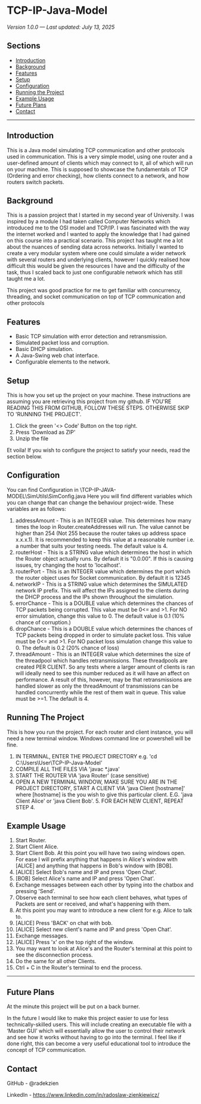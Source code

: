 # TCP-IP-Java-Model
*Version 1.0.0 — Last updated: July 13, 2025*
## Sections
- [Introduction](#introduction)
- [Background](#background)
- [Features](#features)
- [Setup](#setup)
- [Configuration](#configuration)
- [Running the Project](#running-the-project)
- [Example Usage](#example-usage)
- [Future Plans](#future-plans)
- [Contact](#contact)

---

## Introduction
This is a Java model simulating TCP communication and other protocols used in communication. This is a very simple model, using one router and a user-defined amount of clients which may connect to it, all of which will run on your machine. This is supposed to showcase the fundamentals of TCP (Ordering and error checking), how clients connect to a network, and how routers switch packets.

## Background
This is a passion project that I started in my second year of University. I was inspired by a module I had taken called Computer Networks which introduced me to the OSI model and TCP/IP. I was fascinated with the way the internet worked and I wanted to apply the knowledge that I had gained on this course into a practical scenario.
This project has taught me a lot about the nuances of sending data across networks. Initially I wanted to create a very modular system where one could simulate a wider network with several routers and underlying clients, however I quickly realised how difficult this would be given the resources I have and the difficulty of the task, thus I scaled back to just one configurable network which has still taught me a lot.

This project was good practice for me to get familiar with concurrency, threading, and socket communication on top of TCP communication and other protocols

## Features

- Basic TCP simulation with error detection and retransmission.
- Simulated packet loss and corruption.
- Basic DHCP simulation.
- A Java-Swing web chat interface.
- Configurable elements  to the network.

## Setup
This is how you set up the project on your machine. These instructions are assuming you are retrieving this project from my github.
IF YOU'RE READING THIS FROM GITHUB, FOLLOW THESE STEPS. OTHERWISE SKIP TO 'RUNNING THE PROJECT'.

1. Click the green '<> Code' Button on the top right.
2. Press 'Download as ZIP'
3. Unzip the file
        
Et voila! If you wish to configure the project to satisfy your needs, read the section below.


## Configuration
You can find Configuration in \TCP-IP-JAVA-MODEL\SimUtils\SimConfig.java Here you will find different variables which you can change that can change the behaviour project-wide. These variables are as follows:

1. addressAmount - This is an INTEGER value. This determines how many times the loop in Router.createAddresses will run. The value cannot be higher than 254 (Not 255 because the router takes up address space x.x.x.1). It is recommended to keep this value at a reasonable number i.e. a number that suits your testing needs. The default value is 4.
2. routerHost - This is a STRING value which determines the host in which the Router object actually runs. By default it is "0.0.00". If this is causing issues, try changing the host to 'localhost'.
3. routerPort - This is an INTEGER value which determines the port which the router object uses for Socket communication. By default it is 12345
4. networkIP - This is a STRING value which determines the SIMULATED network IP prefix. This will affect the IPs assigned to the clients during the DHCP process and the IPs shown throughout the simulation.
5. errorChance - This is a DOUBLE value which determines the chances of TCP packets being corrupted. This value must be 0<= and >1. For NO error simulation, change this value to 0. The default value is 0.1 (10% chance of corruption.)
6. dropChance - This is a DOUBLE value which determines the chances of TCP packets being dropped in order to simulate packet loss. This value must be 0<= and >1. For NO packet loss simulation change this value to 0. The default is 0.2 (20% chance of loss)
7. threadAmount - This is an INTEGER value which determines the size of the threadpool which handles retransmissions. These threadpools are created PER CLIENT. So any tests where a larger amount of clients is ran will ideally need to see this number reduced as it will have an affect on performance. A result of this, however, may be that retransmissions are handled slower as only the threadAmount of transmissions can be handled concurrently while the rest of them wait in queue. This value must be >=1. The default is 4.


## Running The Project
This is how you run the project. For each router and client instance, you will need a new terminal window. Windows command line or powershell will be fine.
1. IN TERMINAL, ENTER THE PROJECT DIRECTORY e.g. 'cd C:\Users\User\TCP-IP-Java-Model'
2. COMPILE ALL THE FILES VIA 'javac *.java'
3. START THE ROUTER VIA 'java Router' (case sensitive)
4. OPEN A NEW TERMINAL WINDOW, MAKE SURE YOU ARE IN THE PROJECT DIRECTORY, START A CLIENT VIA 'java Client [hostname]' where [hostname] is the you wish to give this particular client. E.G. 'java Client Alice' or 'java Client Bob'.
   5. FOR EACH NEW CLIENT, REPEAT STEP 4.


## Example Usage
1. Start Router.
2. Start Client Alice.
3. Start Client Bob. At this point you will have two swing windows open. For ease I will prefix anything that happens in Alice's window with [ALICE] and anything that happens in Bob's window with [BOB].
4. [ALICE] Select Bob's name and IP and press 'Open Chat'.
5. [BOB] Select Alice's name and IP and press 'Open Chat'.
6. Exchange messages between each other by typing into the chatbox and pressing 'Send'.
7. Observe each terminal to see how each client behaves, what types of Packets are sent or received, and what's happening with them.
8. At this point you may want to introduce a new client for e.g. Alice to talk to.
9. [ALICE] Press 'BACK' on chat with bob.
10. [ALICE] Select new client's name and IP and press 'Open Chat'.
11. Exchange messages.
12. [ALICE] Press 'x' on the top right of the window.
13. You may want to look at Alice's and the Router's terminal at this point to see the disconnection process.
14. Do the same for all other Clients.
15. Ctrl + C in the Router's terminal to end the process.
---

## Future Plans
At the minute this project will be put on a back burner.

In the future I would like to make this project easier to use for less technically-skilled users.  This will include creating an executable file with a ‘Master GUI’ which will essentially allow the user to control their network and see how it works without having to go into the terminal. I feel like if done right, this can become a very useful educational tool to introduce the concept of TCP communication.

## Contact
GitHub - @radekzien

LinkedIn - https://www.linkedin.com/in/radoslaw-zienkiewicz/
